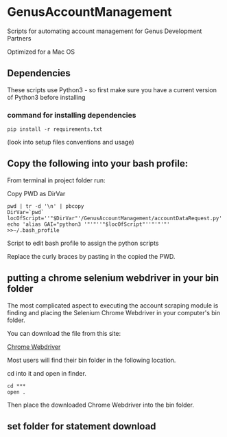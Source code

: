 # GenusAccountManagement
Scripts for automating account management for Genus Development Partners

Optimized for a Mac OS

## Dependencies

These scripts use Python3 - so first make sure you have a current version of Python3 before installing

### command for installing dependencies

```console
pip install -r requirements.txt
```
(look into setup files conventions and usage)

## Copy the following into your bash profile:
From terminal in project folder run:

Copy PWD as DirVar

```console
pwd | tr -d '\n' | pbcopy
DirVar=`pwd`
locOfScript=''"$DirVar"'/GenusAccountManagement/accountDataRequest.py'
echo 'alias GAI="python3 '"'"''"$locOfScript"''"'"'"'  >>~/.bash_profile
```
Script to edit bash profile to assign the python scripts

Replace the curly braces by pasting in the copied the PWD.


## putting a chrome selenium webdriver in your bin folder

The most complicated aspect to executing the account scraping module is finding and placing the Selenium Chrome Webdriver in your computer's bin folder.

You can download the file from this site:

[Chrome Webdriver](http://chromedriver.chromium.org/getting-started)

Most users will find their bin folder in the following location.

cd into it and open in finder.

```console
cd ***
open .
```

Then place the downloaded Chrome Webdriver into the bin folder.

## set folder for statement download
